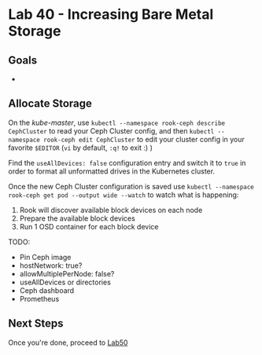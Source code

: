 # Lab 40 - Increasing Bare Metal Storage

## Goals

* 


## Allocate Storage

On the *kube-master*, use `kubectl --namespace rook-ceph describe CephCluster` to read your Ceph Cluster config, and then `kubectl --namespace rook-ceph edit CephCluster` to edit your cluster config in your favorite `$EDITOR` (`vi` by default, `:q!` to exit :) )

Find the `useAllDevices: false` configuration entry and switch it to `true` in order to format all unformatted drives in the Kubernetes cluster.

Once the new Ceph Cluster configuration is saved use `kubectl --namespace rook-ceph get pod --output wide --watch` to watch what is happening:

1. Rook will discover available block devices on each node
2. Prepare the available block devices
3. Run 1 OSD container for each block device

TODO:
- Pin Ceph image
- hostNetwork: true?
- allowMultiplePerNode: false?
- useAllDevices or directories
- Ceph dashboard
- Prometheus


## Next Steps

Once you're done, proceed to [Lab50](Lab50.md)
